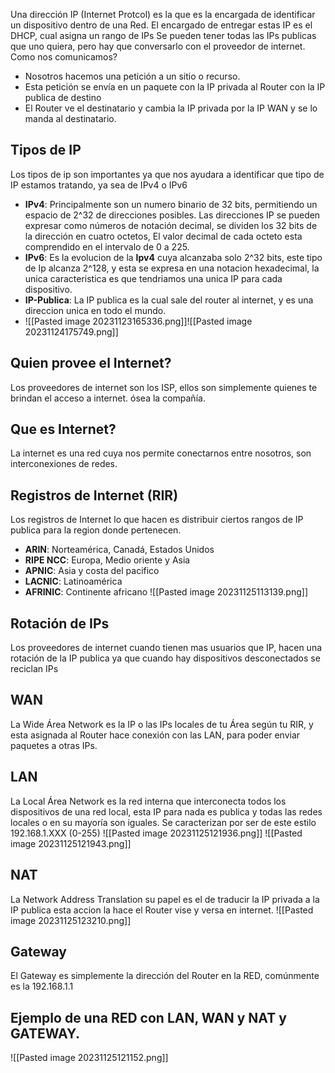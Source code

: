 Una dirección IP (Internet Protcol) es la que es la encargada de identificar  un dispositivo dentro de una Red.
El encargado de entregar estas IP es el DHCP, cual asigna un rango de IPs
Se pueden tener todas las IPs publicas que uno quiera, pero hay que conversarlo con el proveedor de internet.
Como nos comunicamos?
- Nosotros hacemos una petición a un sitio o recurso.
- Esta petición se envía en un paquete con la IP privada al Router con la IP publica de destino
- El Router ve el destinatario y cambia la IP privada por la IP WAN y se lo manda al destinatario.
## Tipos de IP
Los tipos de ip son importantes ya que nos ayudara a identificar que tipo de IP estamos tratando, ya sea de IPv4 o IPv6
- **IPv4**: Principalmente son un numero binario de 32 bits, permitiendo un espacio de 2^32 de direcciones posibles. Las direcciones IP se pueden expresar como números de notación decimal, se dividen los 32 bits de la dirección en cuatro octetos, El valor decimal de cada octeto esta comprendido en el intervalo de 0 a 225.
- **IPv6**: Es la evolucion de la **Ipv4** cuya alcanzaba solo 2^32 bits, este tipo de Ip alcanza 2^128, y esta se expresa en una notacion hexadecimal, la unica caracteristica es que tendriamos una unica IP para cada dispositivo.
- **IP-Publica**: La IP publica es la cual sale del router al internet, y es una direccion unica en todo el mundo.
- ![[Pasted image 20231123165336.png]]![[Pasted image 20231124175749.png]]

## Quien provee el Internet?
Los proveedores de internet son los ISP, ellos son simplemente quienes te brindan el acceso a internet. ósea la compañía.
## Que es Internet?
La internet es una red cuya nos permite conectarnos entre nosotros, son interconexiones de redes.
## Registros de Internet (RIR)
Los registros de Internet lo que hacen es distribuir ciertos rangos de IP publica para la region donde pertenecen.
- **ARIN**: Norteamérica, Canadá, Estados Unidos
- **RIPE NCC**: Europa, Medio oriente y Asia
- **APNIC**: Asia y costa del pacifico
- **LACNIC**: Latinoamérica
- **AFRINIC**: Continente africano
![[Pasted image 20231125113139.png]]

## Rotación de IPs
Los proveedores de internet cuando tienen mas usuarios que IP, hacen una rotación de la IP publica ya que cuando hay dispositivos desconectados se reciclan IPs

## WAN
La Wide Área Network es la IP o las IPs locales de tu Área según tu RIR, y esta asignada al Router hace conexión con las LAN, para poder enviar paquetes a otras IPs.
## LAN
La Local Área Network es la red interna que interconecta todos los dispositivos de una red local, esta IP para nada es publica y todas las redes locales o en su mayoría son iguales.
Se caracterizan por ser de este estilo 192.168.1.XXX (0-255)
![[Pasted image 20231125121936.png]] ![[Pasted image 20231125121943.png]]


## NAT
La Network Address Translation su papel es el de traducir la IP privada a la IP publica esta accion la hace el Router vise y versa en internet.
![[Pasted image 20231125123210.png]]

## Gateway
El Gateway es simplemente la dirección del Router en la RED, comúnmente es la 192.168.1.1 

## Ejemplo de una RED con LAN, WAN y NAT y GATEWAY.
![[Pasted image 20231125121152.png]]